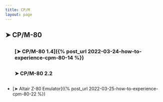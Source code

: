 ```yaml
---
title: CP/M
layout: page
---
```


<style>
  h3 {
    margin: 30px;
  }
</style>

## ➤ CP/M-80

### [➤ CP/M-80 1.4]({% post_url 2022-03-24-how-to-experience-cpm-80-14 %})

### ➤ CP/M-80 2.2

- [➤ Altair Z-80 Emulator]({% post_url 2022-03-25-how-to-experience-cpm-80-22 %})
